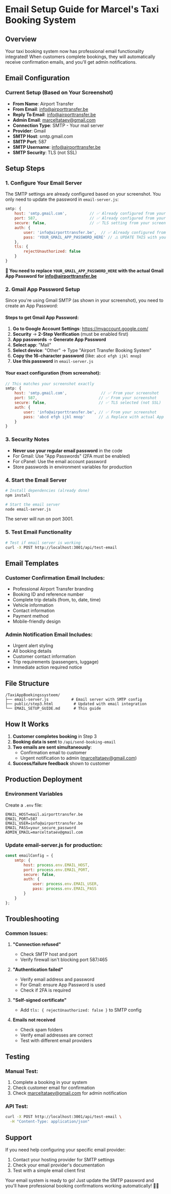 # Email Setup Guide for Marcel's Taxi Booking System

## Overview
Your taxi booking system now has professional email functionality integrated! When customers complete bookings, they will automatically receive confirmation emails, and you'll get admin notifications.

## Email Configuration

### Current Setup (Based on Your Screenshot)
- **From Name**: Airport Transfer
- **From Email**: info@airporttransfer.be
- **Reply To Email**: info@airporttransfer.be
- **Admin Email**: marceltataev@gmail.com
- **Connection Type**: SMTP - Your mail server
- **Provider**: Gmail
- **SMTP Host**: smtp.gmail.com
- **SMTP Port**: 587
- **SMTP Username**: info@airporttransfer.be
- **SMTP Security**: TLS (not SSL)

## Setup Steps

### 1. Configure Your Email Server
The SMTP settings are already configured based on your screenshot. You only need to update the password in `email-server.js`:

```javascript
smtp: {
    host: 'smtp.gmail.com',          // ✅ Already configured from your screenshot
    port: 587,                       // ✅ Already configured from your screenshot  
    secure: false,                   // ✅ TLS setting from your screenshot
    auth: {
        user: 'info@airporttransfer.be',  // ✅ Already configured from your screenshot
        pass: 'YOUR_GMAIL_APP_PASSWORD_HERE' // ⚠️ UPDATE THIS with your Gmail App Password
    },
    tls: {
        rejectUnauthorized: false
    }
}
```

**🔑 You need to replace `YOUR_GMAIL_APP_PASSWORD_HERE` with the actual Gmail App Password for info@airporttransfer.be**

### 2. Gmail App Password Setup

Since you're using Gmail SMTP (as shown in your screenshot), you need to create an App Password:

#### Steps to get Gmail App Password:
1. **Go to Google Account Settings**: https://myaccount.google.com/
2. **Security** → **2-Step Verification** (must be enabled first)
3. **App passwords** → **Generate App Password**
4. **Select app**: "Mail" 
5. **Select device**: "Other" → Type "Airport Transfer Booking System"
6. **Copy the 16-character password** (like: `abcd efgh ijkl mnop`)
7. **Use this password** in `email-server.js`

#### Your exact configuration (from screenshot):
```javascript
// This matches your screenshot exactly
smtp: {
    host: 'smtp.gmail.com',               // ✅ From your screenshot
    port: 587,                           // ✅ From your screenshot
    secure: false,                       // ✅ TLS selected (not SSL)
    auth: {
        user: 'info@airporttransfer.be', // ✅ From your screenshot
        pass: 'abcd efgh ijkl mnop'      // ⚠️ Replace with actual App Password
    }
}
```

### 3. Security Notes
- **Never use your regular email password** in the code
- For Gmail: Use "App Passwords" (2FA must be enabled)
- For cPanel: Use the email account password
- Store passwords in environment variables for production

### 4. Start the Email Server

```bash
# Install dependencies (already done)
npm install

# Start the email server
node email-server.js
```

The server will run on port 3001.

### 5. Test Email Functionality

```bash
# Test if email server is working
curl -X POST http://localhost:3001/api/test-email
```

## Email Templates

### Customer Confirmation Email Includes:
- Professional Airport Transfer branding
- Booking ID and reference number
- Complete trip details (from, to, date, time)
- Vehicle information
- Contact information
- Payment method
- Mobile-friendly design

### Admin Notification Email Includes:
- Urgent alert styling
- All booking details
- Customer contact information
- Trip requirements (passengers, luggage)
- Immediate action required notice

## File Structure
```
/TaxiAppBoekingssysteem/
├── email-server.js          # Email server with SMTP config
├── public/step3.html         # Updated with email integration
└── EMAIL_SETUP_GUIDE.md      # This guide
```

## How It Works

1. **Customer completes booking** in Step 3
2. **Booking data is sent** to `/api/send-booking-email`
3. **Two emails are sent simultaneously**:
   - Confirmation email to customer
   - Urgent notification to admin (marceltataev@gmail.com)
4. **Success/failure feedback** shown to customer

## Production Deployment

### Environment Variables
Create a `.env` file:
```env
EMAIL_HOST=mail.airporttransfer.be
EMAIL_PORT=587
EMAIL_USER=info@airporttransfer.be
EMAIL_PASS=your_secure_password
ADMIN_EMAIL=marceltataev@gmail.com
```

### Update email-server.js for production:
```javascript
const emailConfig = {
    smtp: {
        host: process.env.EMAIL_HOST,
        port: process.env.EMAIL_PORT,
        secure: false,
        auth: {
            user: process.env.EMAIL_USER,
            pass: process.env.EMAIL_PASS
        }
    }
};
```

## Troubleshooting

### Common Issues:

1. **"Connection refused"**
   - Check SMTP host and port
   - Verify firewall isn't blocking port 587/465

2. **"Authentication failed"**
   - Verify email address and password
   - For Gmail: ensure App Password is used
   - Check if 2FA is required

3. **"Self-signed certificate"**
   - Add `tls: { rejectUnauthorized: false }` to SMTP config

4. **Emails not received**
   - Check spam folders
   - Verify email addresses are correct
   - Test with different email providers

## Testing

### Manual Test:
1. Complete a booking in your system
2. Check customer email for confirmation
3. Check marceltataev@gmail.com for admin notification

### API Test:
```bash
curl -X POST http://localhost:3001/api/test-email \
  -H "Content-Type: application/json"
```

## Support

If you need help configuring your specific email provider:
1. Contact your hosting provider for SMTP settings
2. Check your email provider's documentation
3. Test with a simple email client first

Your email system is ready to go! Just update the SMTP password and you'll have professional booking confirmations working automatically! 📧✅